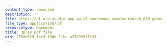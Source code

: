 ```yaml
---
content_type: resource
description: ''
file: https://ol-ocw-studio-app-qa.s3.amazonaws.com/courses/6-849-geometric-folding-algorithms-linkages-origami-polyhedra-fall-2012/2582d5f97cc3f3dd1fbca37b935f7e33_usWjdV0-Jg0.pdf
file_type: application/pdf
resourcetype: Document
title: 3play pdf file
uid: 2582d5f9-7cc3-f3dd-1fbc-a37b935f7e33
---
```

